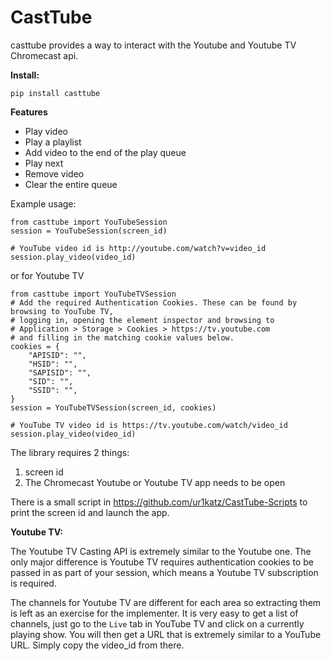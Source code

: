 # CastTube

casttube provides a way to interact with the Youtube and Youtube TV Chromecast api.

**Install:**

```
pip install casttube
```

**Features**
* Play video
* Play a playlist
* Add video to the end of the play queue
* Play next
* Remove video
* Clear the entire queue

Example usage:
```
from casttube import YouTubeSession
session = YouTubeSession(screen_id)

# YouTube video id is http://youtube.com/watch?v=video_id
session.play_video(video_id)
```

or for Youtube TV

```
from casttube import YouTubeTVSession
# Add the required Authentication Cookies. These can be found by browsing to YouTube TV,
# logging in, opening the element inspector and browsing to
# Application > Storage > Cookies > https://tv.youtube.com
# and filling in the matching cookie values below.
cookies = {
    "APISID": "",
    "HSID": "",
    "SAPISID": "",
    "SID": "",
    "SSID": "",
}
session = YouTubeTVSession(screen_id, cookies)

# YouTube TV video id is https://tv.youtube.com/watch/video_id
session.play_video(video_id)
```

The library requires 2 things:
1. screen id
2. The Chromecast Youtube or Youtube TV app needs to be open

There is a small script in https://github.com/ur1katz/CastTube-Scripts to print the screen id and launch the app.

**Youtube TV:**

The Youtube TV Casting API is extremely similar to the Youtube one. The only major difference is Youtube TV requires authentication cookies to be passed in as part of your session, which means a Youtube TV subscription is required.

The channels for Youtube TV are different for each area so extracting them is left as an exercise for the implementer. It is very easy to get a list of channels, just go to the `Live` tab in YouTube TV and click on a currently playing show. You will then get a URL that is extremely similar to a YouTube URL. Simply copy the video_id from there.
